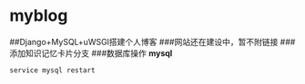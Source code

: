 # myblog
##Django+MySQL+uWSGI搭建个人博客
###网站还在建设中，暂不附链接
###添加知识记忆卡片分支
###数据库操作
**mysql**
```
service mysql restart
```